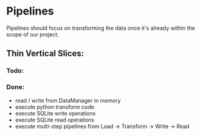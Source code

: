 
# Pipelines

Pipelines should focus on transforming the data once it's already within the scope of our project. 


## Thin Vertical Slices:

### Todo:


### Done:
- read / write from DataManager in memory
- execute python transform code
- execute SQLite write operations
- execute SQLite read operations
- execute multi-step pipelines from Load -> Transform -> Write -> Read

